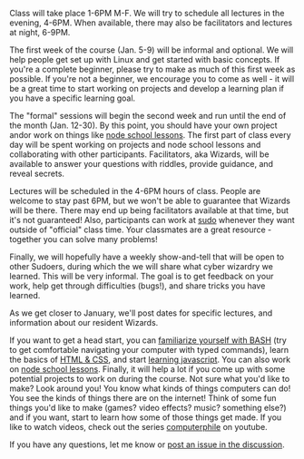 Class will take place 1-6PM M-F. We will try to schedule all lectures in the evening, 4-6PM. When available, there may also be facilitators and lectures at night, 6-9PM.

The first week of the course (Jan. 5-9) will be informal and optional. We will help people get set up with Linux and get started with basic concepts. If you're a complete beginner, please try to make as much of this first week as possible. If you're not a beginner, we encourage you to come as well - it will be a great time to start working on projects and develop a learning plan if you have a specific learning goal.

The "formal" sessions will begin the second week and run until the end of the month (Jan. 12-30). By this point, you should have your own project andor work on things like [node school lessons](http://nodeschool.io). The first part of class every day will be spent working on projects and node school lessons and collaborating with other participants.  Facilitators, aka Wizards, will be available to answer your questions with riddles, provide guidance, and reveal secrets. 

Lectures will be scheduled in the 4-6PM hours of class. People are welcome to stay past 6PM, but we won't be able to guarantee that Wizards will be there. There may end up being facilitators available at that time, but it's not guaranteed!  Also, participants can work at [sudo](http://sudoroom.org) whenever they want outside of "official" class time. Your classmates are a great resource - together you can solve many problems!

Finally, we will hopefully have a weekly show-and-tell that will be open to other Sudoers, during which the we will share what cyber wizardry we learned. This will be very informal.  The goal is to get feedback on your work, help get through difficulties (bugs!), and share tricks you have learned. 

As we get closer to January, we'll post dates for specific lectures, and information about our resident Wizards.

If you want to get a head start, you can [familiarize yourself with BASH](http://pgbovine.net/command-line-tutorial.htm) (try to get comfortable navigating your computer with typed commands), learn the basics of [HTML & CSS](http://www.codecademy.com/en/tracks/web), and start [learning javascript](http://eloquentjavascript.net/). You can also work on [node school lessons](http://nodeschool.io). Finally, it will help a lot if you come up with some potential projects to work on during the course. Not sure what you'd like to make? Look around you! You know what kinds of things computers can do! You see the kinds of things there are on the internet! Think of some fun things you'd like to make (games? video effects? music? something else?) and if you want, start to learn how some of those things get made. If you like to watch videos, check out the series [computerphile](https://www.youtube.com/user/Computerphile) on youtube.

If you have any questions, let me know or [post an issue in the discussion](https://github.com/cyberwizardinstitute/discussion/issues).